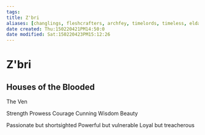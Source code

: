```yaml
---
tags: 
title: Z'bri
aliases: [changlings, fleshcrafters, archfey, timelords, timeless, eldar, eld, mindflayer, illithid]
date created: Thu:150220421PM14:50:0
date modified: Sat:150220423PM15:12:26
---
```

# Z'bri

## Houses of the Blooded

The Ven

Strength
Prowess
Courage
Cunning
Wisdom
Beauty

Passionate but shortsighted
Powerful but vulnerable
Loyal but treacherous
